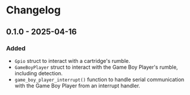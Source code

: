 # Changelog

## 0.1.0 - 2025-04-16
### Added
- `Gpio` struct to interact with a cartridge's rumble.
- `GameBoyPlayer` struct to interact with the Game Boy Player's rumble, including detection.
- `game_boy_player_interrupt()` function to handle serial communication with the Game Boy Player from an interrupt handler.

